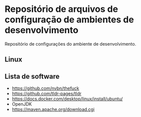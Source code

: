 # Repositório de arquivos de configuração de ambientes de desenvolvimento
Repositório de configurações do ambiente de desenvolvimento.

## Linux

## Lista de software
* https://github.com/nvbn/thefuck
* https://github.com/tldr-pages/tldr
* https://docs.docker.com/desktop/linux/install/ubuntu/
* OpenJDK
* https://maven.apache.org/download.cgi
